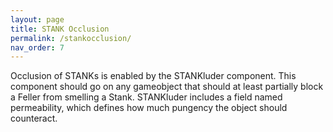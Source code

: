 ```yaml
---
layout: page
title: STANK Occlusion
permalink: /stankocclusion/
nav_order: 7
---
```


Occlusion of STANKs is enabled by the STANKluder component.  This component should go on any gameobject that should at least partially block a Feller from smelling a Stank.  STANKluder includes a field named permeability, which defines how much pungency the object should counteract.